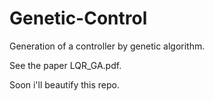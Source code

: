 # Genetic-Control
Generation of a controller by genetic algorithm.

See the paper LQR_GA.pdf.


Soon i'll beautify this repo.
